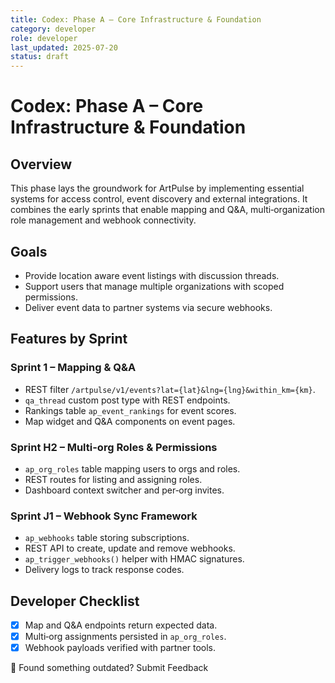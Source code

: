 ```yaml
---
title: Codex: Phase A – Core Infrastructure & Foundation
category: developer
role: developer
last_updated: 2025-07-20
status: draft
---
```

# Codex: Phase A – Core Infrastructure & Foundation

## Overview
This phase lays the groundwork for ArtPulse by implementing essential systems for access control, event discovery and external integrations. It combines the early sprints that enable mapping and Q&A, multi‑organization role management and webhook connectivity.

## Goals
- Provide location aware event listings with discussion threads.
- Support users that manage multiple organizations with scoped permissions.
- Deliver event data to partner systems via secure webhooks.

## Features by Sprint
### Sprint 1 – Mapping & Q&A
- REST filter `/artpulse/v1/events?lat={lat}&lng={lng}&within_km={km}`.
- `qa_thread` custom post type with REST endpoints.
- Rankings table `ap_event_rankings` for event scores.
- Map widget and Q&A components on event pages.

### Sprint H2 – Multi-org Roles & Permissions
- `ap_org_roles` table mapping users to orgs and roles.
- REST routes for listing and assigning roles.
- Dashboard context switcher and per‑org invites.

### Sprint J1 – Webhook Sync Framework
- `ap_webhooks` table storing subscriptions.
- REST API to create, update and remove webhooks.
- `ap_trigger_webhooks()` helper with HMAC signatures.
- Delivery logs to track response codes.

## Developer Checklist
- [x] Map and Q&A endpoints return expected data.
- [x] Multi‑org assignments persisted in `ap_org_roles`.
- [x] Webhook payloads verified with partner tools.

💬 Found something outdated? Submit Feedback

